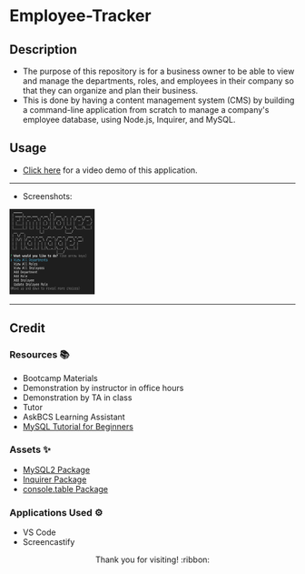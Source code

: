 # Employee-Tracker

## Description

- The purpose of this repository is for a business owner to be able to view and manage the departments, roles, and employees in their company so that they can organize and plan their business.
- This is done by having a content management system (CMS) by building a command-line application from scratch to manage a company's employee database, using Node.js, Inquirer, and MySQL.

## Usage

- [Click here](*) for a video demo of this application.

---------------------------

- Screenshots:

<img src="./demo-images/demo1.png" width="150" height="150">

---------------------------

## Credit

### Resources :books:
- Bootcamp Materials
- Demonstration by instructor in office hours
- Demonstration by TA in class
- Tutor
- AskBCS Learning Assistant
- [MySQL Tutorial for Beginners](https://www.youtube.com/watch?v=7S_tz1z_5bA)

### Assets :sparkles:
- [MySQL2 Package](https://www.npmjs.com/package/mysql2)
- [Inquirer Package](https://www.npmjs.com/package/inquirer/v/8.2.4)
- [console.table Package](https://www.npmjs.com/package/console.table)

### Applications Used :gear:
- VS Code
- Screencastify

<p align="center">Thank you for visiting! :ribbon:</p>